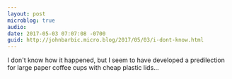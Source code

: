 ```yaml
---
layout: post
microblog: true
audio: 
date: 2017-05-03 07:07:08 -0700
guid: http://johnbarbic.micro.blog/2017/05/03/i-dont-know.html
---
```

I don't know how it happened, but I seem to have developed a predilection for large paper coffee cups with cheap plastic lids...

